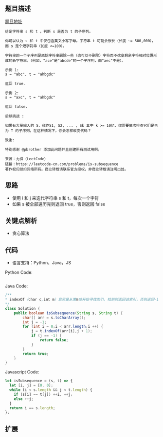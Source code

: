## 题目描述

[题目地址](https://leetcode-cn.com/problems/is-subsequence/)

```
给定字符串 s 和 t ，判断 s 是否为 t 的子序列。

你可以认为 s 和 t 中仅包含英文小写字母。字符串 t 可能会很长（长度 ~= 500,000），而 s 是个短字符串（长度 <=100）。

字符串的一个子序列是原始字符串删除一些（也可以不删除）字符而不改变剩余字符相对位置形成的新字符串。（例如，"ace"是"abcde"的一个子序列，而"aec"不是）。

示例 1:
s = "abc", t = "ahbgdc"

返回 true.

示例 2:
s = "axc", t = "ahbgdc"

返回 false.

后续挑战 :

如果有大量输入的 S，称作S1, S2, ... , Sk 其中 k >= 10亿，你需要依次检查它们是否为 T 的子序列。在这种情况下，你会怎样改变代码？

致谢:

特别感谢 @pbrother 添加此问题并且创建所有测试用例。

来源：力扣（LeetCode）
链接：https://leetcode-cn.com/problems/is-subsequence
著作权归领扣网络所有。商业转载请联系官方授权，非商业转载请注明出处。
```

## 思路

- 使用 i 和 j 来迭代字符串 s 和 t，每次一个字符
- 如果 s 被全部遍历完则返回 true，否则返回 false

## 关键点解析

- 贪心算法

## 代码

- 语言支持：Python，Java，JS

Python Code:

```python

```

Java Code:

```java
/**
* indexOf（char c,int m）意思是从第m位开始寻找索引，找到则返回该索引，否则返回-1
*/
class Solution {
    public boolean isSubsequence(String s, String t) {
        char[] arr = s.toCharArray();
        int j = -1;
        for (int i = 0;i < arr.length;i ++) {
            j = t.indexOf(arr[i],j + 1);
            if (j == -1) {
                return false;
            }
        }
        return true;
    }
}
```

Javascript Code:

```js
let isSubsequence = (s, t) => {
  let [i, j] = [0, 0];
  while (i < s.length && j < t.length) {
    if (s[i] == t[j]) ++i, ++j;
    else ++j;
  }
  return i == s.length;
};
```

## 扩展
